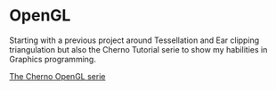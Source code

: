 # OpenGL

Starting with a previous project around Tessellation and Ear clipping triangulation but also the Cherno Tutorial serie to show my habilities in Graphics programming.

[The Cherno OpenGL serie]([https://link-url-here.org](https://www.youtube.com/watch?v=W3gAzLwfIP0&list=PLlrATfBNZ98foTJPJ_Ev03o2oq3-GGOS2&index=1))
